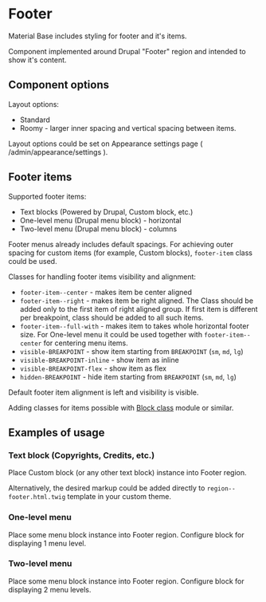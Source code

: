 Footer
======

Material Base includes styling for footer and it's items.

Component implemented around Drupal "Footer" region and intended to show it's content.

Component options
-----------------

Layout options:

* Standard
* Roomy - larger inner spacing and vertical spacing between items. 

Layout options could be set on Appearance settings page ( /admin/appearance/settings ).

Footer items
------------

Supported footer items:

* Text blocks (Powered by Drupal, Custom block, etc.)
* One-level menu (Drupal menu block) - horizontal
* Two-level menu (Drupal menu block) - columns

Footer menus already includes default spacings. For achieving outer spacing for custom items (for example, Custom blocks), `footer-item` class could be used.

Classes for handling footer items visibility and alignment:

* `footer-item--center` - makes item be center aligned
* `footer-item--right` - makes item be right aligned. The Class should be added only to the first item of right aligned group. If first item is different per breakpoint, class should be added to all such items.
* `footer-item--full-with` - makes item to takes whole horizontal footer size. For One-level menu it could be used together with `footer-item--center` for centering menu items.  
* `visible-BREAKPOINT` - show item starting from `BREAKPOINT` (`sm`, `md`, `lg`)
* `visible-BREAKPOINT-inline` - show item as inline
* `visible-BREAKPOINT-flex` - show item as flex
* `hidden-BREAKPOINT` - hide item starting from `BREAKPOINT` (`sm`, `md`, `lg`)

Default footer item alignment is left and visibility is visible.

Adding classes for items possible with [Block class](https://www.drupal.org/project/block_class) module or similar.

Examples of usage
-----------------

### Text block (Copyrights, Credits, etc.)

Place Custom block (or any other text block) instance into Footer region.

Alternatively, the desired markup could be added directly to `region--footer.html.twig` template in your custom theme.

### One-level menu

Place some menu block instance into Footer region. Configure block for displaying 1 menu level.

### Two-level menu

Place some menu block instance into Footer region. Configure block for displaying 2 menu levels.
